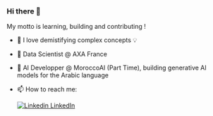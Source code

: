 ### Hi there 👋

<!--
**benhachy/benhachy** is a ✨ _special_ ✨ repository because its `README.md` (this file) appears on your GitHub profile.

Here are some ideas to get you started 

- 🔭 I’m currently working on ...
- 🌱 I’m currently learning ...
- 👯 I’m looking to collaborate on ...
- 🤔 I’m looking for help with ...
- 💬 Ask me about ...
- 📫 How to reach me: ...
- 😄 Pronouns: ...
- ⚡ Fun fact: ...
-->
My motto is learning, building and contributing !  

- 🧩 I love demistifying complex concepts 💡
- 🔭 Data Scientist @ AXA France
- 🌱 AI Developper @ MoroccoAI (Part Time), building generative AI models for the Arabic language
- 📫 How to reach me:
  
  [![Linkedin](https://i.stack.imgur.com/gVE0j.png) LinkedIn](https://www.linkedin.com/benhachem)
&nbsp;
